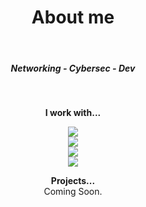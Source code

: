 <h1 align="center">
    About me
  </h1>
<br>

  <h5 align="center">
    Networking - Cybersec - Dev
  </h5>
<br>
<p align="center">
  <b>I work with... </b>
</p>

<p align="center">
  <a href="https://skillicons.dev">
    <img src="https://skillicons.dev/icons?i=git,docker,codepen,debian,discord,django" />
    <br>
    <img src="https://skillicons.dev/icons?i=flask,github,go,html,css,js" />
    <br>
    <img src="https://skillicons.dev/icons?i=kali,linux,mongodb,nodejs,php,raspberrypi" />
    <br>
    <img src="https://skillicons.dev/icons?i=py,ps,ai,react,redhat,windows" />
  </a>
</p>

<p align="center">
  <b>Projects...</b><br>
    Coming Soon.
</p>
